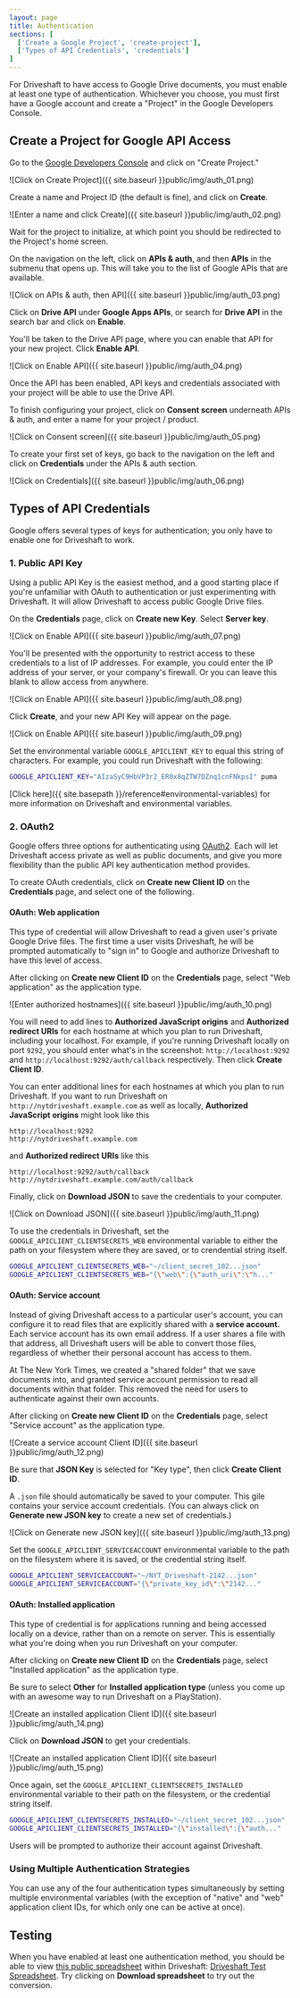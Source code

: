 ```yaml
---
layout: page
title: Authentication
sections: [
  ['Create a Google Project', 'create-project'],
  ['Types of API Credentials', 'credentials']
]
---
```


For Driveshaft to have access to Google Drive documents, you must enable at least one type of authentication.  Whichever you choose, you must first have a Google account and create a "Project" in the Google Developers Console.

<h2 id="create-project">Create a Project for Google API Access</h2>

Go to the [Google Developers Console](https://console.developers.google.com) and click on "Create Project."

![Click on Create Project]({{ site.baseurl }}public/img/auth_01.png)

Create a name and Project ID (the default is fine), and click on **Create**.

![Enter a name and click Create]({{ site.baseurl }}public/img/auth_02.png)

Wait for the project to initialize, at which point you should be redirected to the Project's home screen.

On the navigation on the left, click on **APIs & auth**, and then **APIs** in the submenu that opens up. This will take you to the list of Google APIs that are available.

![Click on APIs & auth, then API]({{ site.baseurl }}public/img/auth_03.png)

Click on **Drive API** under **Google Apps APIs**, or search for **Drive API** in the search bar and click on **Enable**.

You'll be taken to the Drive API page, where you can enable that API for your new project. Click **Enable API**.

![Click on Enable API]({{ site.baseurl }}public/img/auth_04.png)

Once the API has been enabled, API keys and credentials associated with your project will be able to use the Drive API.

To finish configuring your project, click on **Consent screen** underneath APIs & auth, and enter a name for your project / product.

![Click on Consent screen]({{ site.baseurl }}public/img/auth_05.png)

To create your first set of keys, go back to the navigation on the left and click on **Credentials** under the APIs & auth section.

![Click on Credentials]({{ site.baseurl }}public/img/auth_06.png)

<h2 id="credentials">Types of API Credentials</h2>

Google offers several types of keys for authentication; you only have to enable one for Driveshaft to work.

### 1. Public API Key

Using a public API Key is the easiest method, and a good starting place if you're unfamiliar with OAuth to authentication or just experimenting with Driveshaft. It will allow Driveshaft to access public Google Drive files.

On the **Credentials** page, click on **Create new Key**. Select **Server key**.

![Click on Enable API]({{ site.baseurl }}public/img/auth_07.png)

You'll be presented with the opportunity to restrict access to these credentials to a list of IP addresses. For example, you could enter the IP address of your server, or your company's firewall. Or you can leave this blank to allow access from anywhere.

![Click on Enable API]({{ site.baseurl }}public/img/auth_08.png)

Click **Create**, and your new API Key will appear on the page.

![Click on Enable API]({{ site.baseurl }}public/img/auth_09.png)

Set the environmental variable `GOOGLE_APICLIENT_KEY` to equal this string of characters. For example, you could run Driveshaft with the following:

``` bash
GOOGLE_APICLIENT_KEY="AIzaSyC9HbVP3r2_ER0x8qZTW7DZnq1cnFNkpsI" puma
```

[Click here]({{ site.basepath }}/reference#environmental-variables) for more information on Driveshaft and environmental variables.

### 2. OAuth2

Google offers three options for authenticating using [OAuth2](http://oauth.net/2/). Each will let Driveshaft access private as well as public documents, and give you more flexibility than the public API key authentication method provides.

To create OAuth credentials, click on **Create new Client ID** on the **Credentials** page, and select one of the following.

#### OAuth: Web application

This type of credential will allow Driveshaft to read a given user's private Google Drive files.  The first time a user visits Driveshaft, he will be prompted automatically to "sign in" to Google and authorize Driveshaft to have this level of access.

After clicking on **Create new Client ID** on the **Credentials** page, select "Web application" as the application type.

![Enter authorized hostnames]({{ site.baseurl }}public/img/auth_10.png)

You will need to add lines to **Authorized JavaScript origins** and **Authorized redirect URIs** for each hostname at which you plan to run Driveshaft, including your localhost. For example, if you're running Driveshaft locally on port `9292`, you should enter what's in the screenshot: `http://localhost:9292` and `http://localhost:9292/auth/callback` respectively. Then click **Create Client ID**.

You can enter additional lines for each hostnames at which you plan to run Driveshaft. If you want to run Driveshaft on `http://nytdriveshaft.example.com` as well as locally, **Authorized JavaScript origins** might look like this

    http://localhost:9292
    http://nytdriveshaft.example.com

and **Authorized redirect URIs** like this

    http://localhost:9292/auth/callback
    http://nytdriveshaft.example.com/auth/callback

Finally, click on **Download JSON** to save the credentials to your computer.

![Click on Download JSON]({{ site.baseurl }}public/img/auth_11.png)

To use the credentials in Driveshaft, set the `GOOGLE_APICLIENT_CLIENTSECRETS_WEB` environmental variable to either the path on your filesystem where they are saved, or to crendential string itself.

``` bash
GOOGLE_APICLIENT_CLIENTSECRETS_WEB="~/client_secret_102...json"
GOOGLE_APICLIENT_CLIENTSECRETS_WEB="{\"web\":{\"auth_uri\":\"h..."
```

#### OAuth: Service account

Instead of giving Driveshaft access to a particular user's account, you can configure it to read files that are explicitly shared with a **service account.**  Each service account has its own email address. If a user shares a file with that address, all Driveshaft users will be able to convert those files, regardless of whether their personal account has access to them.

At The New York Times, we created a "shared folder" that we save documents into, and granted service account permission to read all documents within that folder. This removed the need for users to authenticate against their own accounts.

After clicking on **Create new Client ID** on the **Credentials** page, select "Service account" as the application type.

![Create a service account Client ID]({{ site.baseurl }}public/img/auth_12.png)

Be sure that **JSON Key** is selected for "Key type", then click **Create Client ID**.

A `.json` file should automatically be saved to your computer. This gile contains your service account credentials. (You can always click on **Generate new JSON key** to create a new set of credentials.)

![Click on Generate new JSON key]({{ site.baseurl }}public/img/auth_13.png)

Set the `GOOGLE_APICLIENT_SERVICEACCOUNT` environmental variable to the path on the filesystem where it is saved, or the credential string itself.

``` bash
GOOGLE_APICLIENT_SERVICEACCOUNT="~/NYT_Driveshaft-2142...json"
GOOGLE_APICLIENT_SERVICEACCOUNT="{\"private_key_id\":\"2142..."
```

#### OAuth: Installed application

This type of credential is for applications running and being accessed locally on a device, rather than on a remote on server. This is essentially what you're doing when you run Driveshaft on your computer.

After clicking on **Create new Client ID** on the **Credentials** page, select "Installed application" as the application type.


Be sure to select **Other** for **Installed application type** (unless you come up with an awesome way to run Driveshaft on a PlayStation).

![Create an installed application Client ID]({{ site.baseurl }}public/img/auth_14.png)

Click on **Download JSON** to get your credentials.

![Create an installed application Client ID]({{ site.baseurl }}public/img/auth_15.png)

Once again, set the `GOOGLE_APICLIENT_CLIENTSECRETS_INSTALLED` environmental variable to their path on the filesystem, or the credential string itself.

``` bash
GOOGLE_APICLIENT_CLIENTSECRETS_INSTALLED="~/client_secret_102...json"
GOOGLE_APICLIENT_CLIENTSECRETS_INSTALLED="{\"installed\":{\"auth..."
```

Users will be prompted to authorize their account against Driveshaft.

### Using Multiple Authentication Strategies

You can use any of the four authentication types simultaneously by setting multiple environmental variables (with the exception of "native" and "web" application client IDs, for which only one can be active at once).

## Testing

When you have enabled at least one authentication method, you should be able to view [this public spreadsheet](https://docs.google.com/spreadsheets/d/16NZKPy_kyWb_c0jBLo_sTvyoGUrs-ISG7uMDHBMgM5U/view#gid=0) within Driveshaft: [Driveshaft Test Spreadsheet](http://localhost:9292/16NZKPy_kyWb_c0jBLo_sTvyoGUrs-ISG7uMDHBMgM5U). Try clicking on **Download spreadsheet** to try out the conversion.
